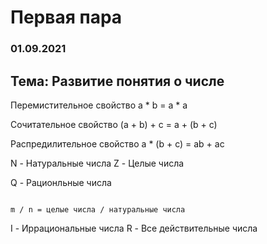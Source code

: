 # Первая пара
### 01.09.2021

## Тема: Развитие понятия о числе

 Перемистительное свойство
     a * b = a * a
     
 Сочитательное свойство
     (a + b) + c = a + (b + c)
     
 Распредилительное свойство
     a * (b + c) = ab + ac


N - Натуральные числа
Z - Целые числа

Q - Рационльные числа
~~~

m / n = целые числа / натуральные числа

~~~

I - Иррациональные числа
R - Все действительные числа
